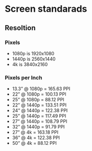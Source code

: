 # Screen standarads

## Resoltion

### Pixels

- 1080p is 1920x1080
- 1440p is 2560x1440
- 4k is 3840x2160

### Pixels per Inch

- 13.3” @ 1080p = 165.63 PPI
- 22” @ 1080p = 100.13 PPI
- 25” @ 1080p = 88.12 PPI
- 22” @ 1440p = 133.51 PPI
- 24” @ 1440p = 122.38 PPI
- 25” @ 1440p = 117.49 PPI
- 27” @ 1440p = 108.79 PPI
- 32” @ 1440p = 91.79 PPI
- 27” @ 4k = 163.18 PPI
- 36” @ 4k = 122.38 PPI
- 50” @ 4k = 88.12 PPI
